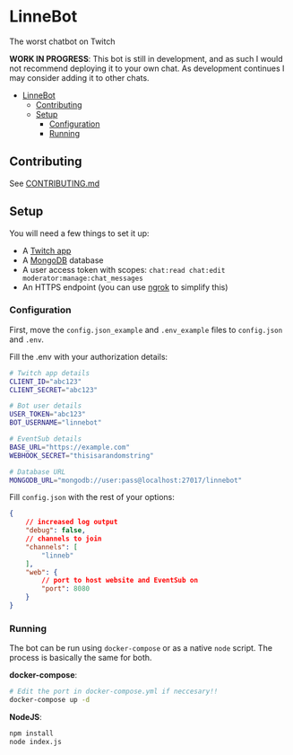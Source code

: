 # LinneBot

The worst chatbot on Twitch

**WORK IN PROGRESS**: This bot is still in development, and as such I would not recommend deploying it to your own chat. As development continues I may consider adding it to other chats.

- [LinneBot](#linnebot)
  - [Contributing](#contributing)
  - [Setup](#setup)
    - [Configuration](#configuration)
    - [Running](#running)

## Contributing

See [CONTRIBUTING.md](CONTRIBUTING.md)

## Setup

You will need a few things to set it up:

- A [Twitch app](https://dev.twitch.tv/console)
- A [MongoDB](https://hub.docker.com/_/mongo) database
- A user access token with scopes: `chat:read chat:edit moderator:manage:chat_messages`
- An HTTPS endpoint (you can use [ngrok](https://ngrok.com/) to simplify this)

### Configuration

First, move the `config.json_example` and `.env_example` files to `config.json` and `.env`.

Fill the .env with your authorization details:
```sh
# Twitch app details
CLIENT_ID="abc123"
CLIENT_SECRET="abc123"

# Bot user details
USER_TOKEN="abc123"
BOT_USERNAME="linnebot"

# EventSub details
BASE_URL="https://example.com"
WEBHOOK_SECRET="thisisarandomstring"

# Database URL
MONGODB_URL="mongodb://user:pass@localhost:27017/linnebot"
```

Fill `config.json` with the rest of your options:
```json
{
    // increased log output
    "debug": false,
    // channels to join
    "channels": [
        "linneb"
    ],
    "web": {
        // port to host website and EventSub on
        "port": 8080
    }
}
```

### Running

The bot can be run using `docker-compose` or as a native `node` script. The process is basically the same for both.

**docker-compose**:
```sh
# Edit the port in docker-compose.yml if neccesary!!
docker-compose up -d
```

**NodeJS**:
```sh
npm install
node index.js
```
